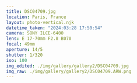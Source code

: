 ```yaml
---
title: DSC04709.jpg
location: Paris, France
layout: photo-vertical.njk
datetime_taken: "2024:03:28 17:50:54"
camera: SONY ILCE-6400
lens: E 17-70mm F2.8 B070
focal: 49mm
aperture: 14/5
shutter: 1/320
iso: 100
img_edited: ./img/gallery/gallery2/DSC04709.jpg
img_raw: ./img/gallery/gallery2/DSC04709.ARW.png
---
```

